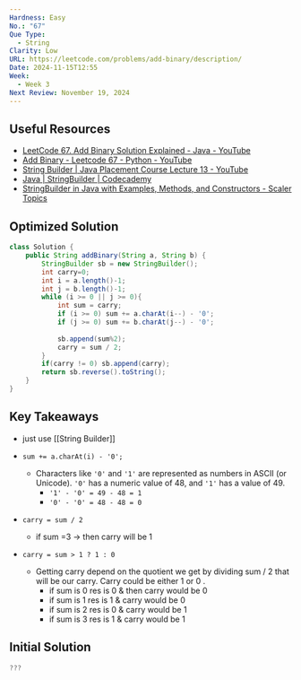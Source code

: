 ```yaml
---
Hardness: Easy
No.: "67"
Que Type:
  - String
Clarity: Low
URL: https://leetcode.com/problems/add-binary/description/
Date: 2024-11-15T12:55
Week:
  - Week 3
Next Review: November 19, 2024
---
```

## Useful Resources

- [LeetCode 67. Add Binary Solution Explained - Java - YouTube](https://youtu.be/OEW50g03mT0)
- [Add Binary - Leetcode 67 - Python - YouTube](https://youtu.be/keuWJ47xG8g)
- [String Builder \| Java Placement Course Lecture 13 - YouTube](https://youtu.be/ZLDwskEhIFg)
- [Java \| StringBuilder \| Codecademy](https://www.codecademy.com/resources/docs/java/stringbuilder)
- [StringBuilder in Java with Examples, Methods, and Constructors - Scaler Topics](https://www.scaler.com/topics/java/stringbuilder-in-java/)

## Optimized Solution

```Java
class Solution {
    public String addBinary(String a, String b) {
        StringBuilder sb = new StringBuilder();
        int carry=0;
        int i = a.length()-1;
        int j = b.length()-1;
        while (i >= 0 || j >= 0){
            int sum = carry;
            if (i >= 0) sum += a.charAt(i--) - '0';
            if (j >= 0) sum += b.charAt(j--) - '0';
            
            sb.append(sum%2);
            carry = sum / 2;
        }
        if(carry != 0) sb.append(carry);
        return sb.reverse().toString(); 
    }
}
```

## Key Takeaways

- just use [[String Builder]]
- `sum += a.charAt(i) - '0';`
    - Characters like `'0'` and `'1'` are represented as numbers in ASCII (or Unicode). `'0'` has a numeric value of 48, and `'1'` has a value of 49.
        - `'1' - '0' = 49 - 48 = 1`
        - `'0' - '0' = 48 - 48 = 0`
- `carry = sum / 2`
    - if sum =3 → then carry will be 1

- `carry = sum > 1 ? 1 : 0`
    - Getting carry depend on the quotient we get by dividing sum / 2 that will be our carry. Carry could be either 1 or 0 .
        - if sum is 0 res is 0 & then carry would be 0
        - if sum is 1 res is 1 & carry would be 0
        - if sum is 2 res is 0 & carry would be 1
        - if sum is 3 res is 1 & carry would be 1

## Initial Solution

```Java
???
```